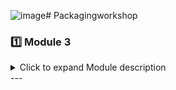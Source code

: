 ![image](https://github.com/user-attachments/assets/a89185da-9fc1-440a-b102-829da7bfdd8b)# Packagingworkshop

### 1️⃣ Module 3

<details>
<summary>Click to expand Module description</summary>

# Labs: Thermal Simulation Of Semiconductor Packages With Ansys

Semiconductor Packaging Module 3
Lesson 1

![image](https://github.com/user-attachments/assets/8cd1264c-5b0a-4a06-93db-689560c33e63)

Lesson 2

![image](https://github.com/user-attachments/assets/cf6e3d74-b42e-44a1-b9c1-751f4181caf5)
![image](https://github.com/user-attachments/assets/f83a32c2-b6f7-449d-a25b-36aa62f6f7b9)
![image](https://github.com/user-attachments/assets/bec0b89f-7f62-4306-b64c-f0898230480b)
![image](https://github.com/user-attachments/assets/82c2a7bf-3a93-4d72-9ee0-cf69c9ed821f)
![image](https://github.com/user-attachments/assets/79b39211-2721-4a75-a938-6a53d19d967f)

Lesson 3

![image](https://github.com/user-attachments/assets/81b42cc6-60c9-4c80-bb50-d3605054da2e)
![image](https://github.com/user-attachments/assets/9b02f5b7-0eca-4f0c-a089-862768990ec7)
![image](https://github.com/user-attachments/assets/592d3528-4303-4c22-a037-d3aeee3c77d0)
![image](https://github.com/user-attachments/assets/c337ea51-befe-4d13-bcde-0407ac211699)
![image](https://github.com/user-attachments/assets/d4fb8cfb-e958-471b-949d-31cee17a26b9)
![image](https://github.com/user-attachments/assets/6c734974-8c5f-4615-aa8d-ce6195c01971)

Trace and source 1 removed to avoid boundary overlap.

![image](https://github.com/user-attachments/assets/221601df-86dc-488a-8768-b4f458e274e3)

Monitors assigned to die, die underfill and substrate.

![image](https://github.com/user-attachments/assets/9ee078fa-bcc4-4e70-9d29-f7bd8dd70cc0)

Lesson 4

Mesh Generation Video

https://drive.google.com/file/d/1L_hi06VGdi5vPp84V2ZPHKLQV2i8shSS/view?usp=sharing

Analysis Validation done.

https://drive.google.com/file/d/1L_hi06VGdi5vPp84V2ZPHKLQV2i8shSS/view?usp=sharing
 
Regional mesh generation 

![image](https://github.com/user-attachments/assets/1beb0a25-2667-4d48-9a25-59930659a1d7)

Mesh regeneration

![image](https://github.com/user-attachments/assets/d3574ff0-8f47-474e-ae99-ab1b666a90e8)

Validation 

![image](https://github.com/user-attachments/assets/61306db1-8fd6-44d0-ad8d-5d6e03adf341)

Lesson 5

Regeneration of mesh after deleting the mesh region.

![image](https://github.com/user-attachments/assets/66f9679a-21f3-42c7-b714-59b8651030bb)
![image](https://github.com/user-attachments/assets/7612b2f6-d7a1-46c7-b9fc-2702b749a1f5)
![image](https://github.com/user-attachments/assets/c90eab03-662f-4d94-922b-4398c1a748fe)
![image](https://github.com/user-attachments/assets/9a12fe91-f359-4267-ae45-fef80a4e3a69)

Analyse all

![image](https://github.com/user-attachments/assets/c9496786-2787-4985-8514-57d975ef9a74)
![image](https://github.com/user-attachments/assets/173d09ee-2be6-464e-9f65-87e9c68a9160)
![image](https://github.com/user-attachments/assets/5413b1ce-34d3-4d0f-ae22-ce742264ba46)
![image](https://github.com/user-attachments/assets/8417753b-36bf-4914-83fd-7a61a36dbc9f)

Temperature Map

![image](https://github.com/user-attachments/assets/1f6792c3-4ad6-458f-8ac2-06e09b1938f2)
![image](https://github.com/user-attachments/assets/6c51556c-fa68-4c5d-a1e8-88ccc4a02731)

</details>
---
